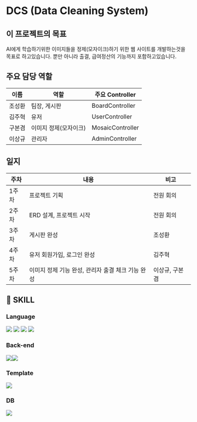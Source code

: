 # DCS (Data Cleaning System)

## 이 프로젝트의 목표
AI에게 학습하기위한 이미지들을 정제(모자이크)하기 위한 웹 사이트를 개발하는것을 목표로 하고있습니다. 뿐만 아니라 출결, 급여정산의 기능까지 포함하고있습니다.

## 주요 담당 역할

|이름|역할| 주요 Controller|
|------|---|---|
|조성환|팀장, 게시판|BoardController|
|김주혁|유저| UserController|
|구본겸|이미지 정제(모자이크)|MosaicController|
|이상규|관리자|AdminController|


## 일지
|주차|내용|비고|
|------|---|---|
|1주차|프로젝트 기획|전원 회의|
|2주차|ERD 설계, 프로젝트 시작|전원 회의|
|3주차|게시판 완성|조성환|
|4주차|유저 회원가입, 로그인 완성|김주혁|
|5주차|이미지 정제 기능 완성, 관리자 출결 체크 기능 완성|이상규, 구본겸|




## 🔨 SKILL
### Language
<img src="https://img.shields.io/badge/HTML5-E34F26?style=for-the-badge&logo=HTML5&logoColor=white"> <img src="https://img.shields.io/badge/CSS3-1572B6?style=for-the-badge&logo=CSS3&logoColor=white"> <img src="https://img.shields.io/badge/JavaScript-F7DF1E?style=for-the-badge&logo=JavaScript&logoColor=white"> <img src="https://img.shields.io/badge/java-007396?style=for-the-badge&logo=OpenJDK&logoColor=white">

### Back-end
<img src="https://img.shields.io/badge/springboot-6DB33F?style=for-the-badge&logo=springboot&logoColor=white"><img src="https://img.shields.io/badge/MyBatis-000000?style=for-the-badge&logo=MyBatis&logoColor=white"> 

### Template
<img src="https://img.shields.io/badge/Thymeleaf-005F0F?style=for-the-badge&logo=Thymeleaf&logoColor=white">


### DB
<img src="https://img.shields.io/badge/mariaDB-003545?style=for-the-badge&logo=mariaDB&logoColor=white"> 
